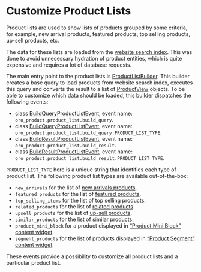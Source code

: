 <a id="bundle-docs-commerce-product-bundle-product-lists"></a>

# Customize Product Lists

Product lists are used to show lists of products grouped by some criteria, for example, new arrival products, featured products, top selling products, up-sell products, etc.

The data for these lists are loaded from the [website search index](../../WebsiteSearchBundle/index.md#bundle-docs-commerce-website-search-bundle).
This was done to avoid unnecessary hydration of product entities, which is quite expensive and requires
a lot of database requests.

The main entry point to the product lists is <a href="https://github.com/oroinc/orocommerce/blob/master/src/Oro/Bundle/ProductBundle/Provider/ProductListBuilder.php" target="_blank">ProductListBuilder</a>. This builder creates a base query to load products
from website search index, executes this query and converts the result to a list of <a href="https://github.com/oroinc/orocommerce/blob/master/src/Oro/Bundle/ProductBundle/Model/ProductView.php" target="_blank">ProductView</a> objects.
To be able to customize which data should be loaded, this builder dispatches the following events:

* class <a href="https://github.com/oroinc/orocommerce/blob/master/src/Oro/Bundle/ProductBundle/Event/BuildQueryProductListEvent.php" target="_blank">BuildQueryProductListEvent</a>, event name: `oro_product.product_list.build_query`.
* class <a href="https://github.com/oroinc/orocommerce/blob/master/src/Oro/Bundle/ProductBundle/Event/BuildQueryProductListEvent.php" target="_blank">BuildQueryProductListEvent</a>, event name: `oro_product.product_list.build_query.PRODUCT_LIST_TYPE`.
* class <a href="https://github.com/oroinc/orocommerce/blob/master/src/Oro/Bundle/ProductBundle/Event/BuildResultProductListEvent.php" target="_blank">BuildResultProductListEvent</a>, event name: `oro_product.product_list.build_result`.
* class <a href="https://github.com/oroinc/orocommerce/blob/master/src/Oro/Bundle/ProductBundle/Event/BuildResultProductListEvent.php" target="_blank">BuildResultProductListEvent</a>, event name: `oro_product.product_list.build_result.PRODUCT_LIST_TYPE`.

`PRODUCT_LIST_TYPE` here is a unique string that identifies each type of product list.
The following product list types are available out-of-the-box:

* `new_arrivals` for the list of [new arrivals products](../../../../user/back-office/system/configuration/commerce/product/global-promotions.md#sys-commerce-product-new-arrivals).
* `featured_products` for the list of [featured products](../../../../user/back-office/system/configuration/commerce/product/global-featured-products.md#sys-commerce-product-featured-products).
* `top_selling_items` for the list of top selling products.
* `related_products` for the list of [related products](../../../../user/back-office/system/configuration/commerce/catalog/global-related-products.md#sys-commerce-catalog-relate-products).
* `upsell_products` for the list of [up-sell products](../../../../user/back-office/system/configuration/commerce/catalog/global-related-products.md#sys-commerce-catalog-upsell-products).
* `similar_products` for the list of [similar products](../../../../user/back-office/system/configuration/commerce/catalog/global-related-products.md#sys-commerce-catalog-similar-products).
* `product_mini_block` for a product displayed in [“Product Mini Block” content widget](../../../../user/concept-guides/content-management/content-widgets.md#concept-guide-content-widgets).
* `segment_products` for the list of products displayed in [“Product Segment” content widget](../../../../user/concept-guides/content-management/content-widgets.md#concept-guide-content-widgets).

These events provide a possibility to customize all product lists and a particular product list.

<!-- Frontend -->
